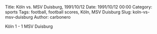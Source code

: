 Title: Köln vs. MSV Duisburg, 1991/10/12
Date: 1991/10/12 00:00
Category: sports
Tags: football, football scores, Köln, MSV Duisburg
Slug: koln-vs-msv-duisburg
Author: carbonero


Köln 1 - 1 MSV Duisburg
